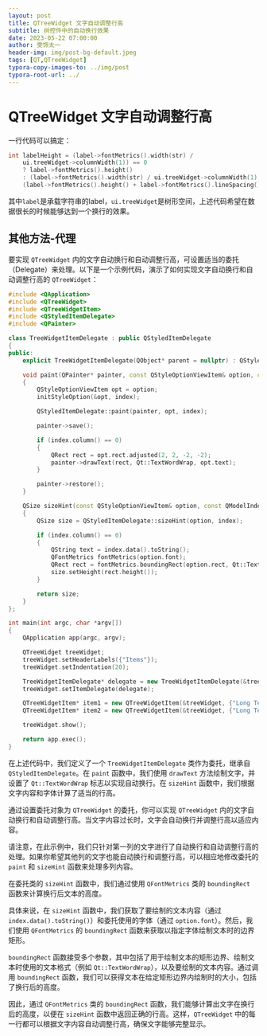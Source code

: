 ```yaml
---
layout: post
title: QTreeWidget 文字自动调整行高
subtitle: 树控件中的自动换行效果
date: 2023-05-22 07:00:00
author: 雯饰太一
header-img: img/post-bg-default.jpeg
tags: [QT,QTreeWidget]
typora-copy-images-to: ../img/post
typora-root-url: ../
---
```


# QTreeWidget 文字自动调整行高

一行代码可以搞定：

```cpp
int labelHeight = (label->fontMetrics().width(str) / 
    ui.treeWidget->columnWidth(1)) == 0 
    ? label->fontMetrics().height() 
    : (label->fontMetrics().width(str) / ui.treeWidget->columnWidth(1) + 1) *	//行数 = 显示总长 / 控件列宽
    (label->fontMetrics().height() + label->fontMetrics().lineSpacing());		//每行的高度 = 行高 + 行距
```

其中`label`是承载字符串的label，`ui.treeWidget`是树形空间，上述代码希望在数据很长的时候能够达到一个换行的效果。

## 其他方法-代理

要实现 `QTreeWidget` 内的文字自动换行和自动调整行高，可设置适当的委托（Delegate）来处理。以下是一个示例代码，演示了如何实现文字自动换行和自动调整行高的 `QTreeWidget`：

```cpp
#include <QApplication>
#include <QTreeWidget>
#include <QTreeWidgetItem>
#include <QStyledItemDelegate>
#include <QPainter>

class TreeWidgetItemDelegate : public QStyledItemDelegate
{
public:
    explicit TreeWidgetItemDelegate(QObject* parent = nullptr) : QStyledItemDelegate(parent) {}

    void paint(QPainter* painter, const QStyleOptionViewItem& option, const QModelIndex& index) const override
    {
        QStyleOptionViewItem opt = option;
        initStyleOption(&opt, index);

        QStyledItemDelegate::paint(painter, opt, index);

        painter->save();

        if (index.column() == 0)
        {
            QRect rect = opt.rect.adjusted(2, 2, -2, -2);
            painter->drawText(rect, Qt::TextWordWrap, opt.text);
        }

        painter->restore();
    }

    QSize sizeHint(const QStyleOptionViewItem& option, const QModelIndex& index) const override
    {
        QSize size = QStyledItemDelegate::sizeHint(option, index);

        if (index.column() == 0)
        {
            QString text = index.data().toString();
            QFontMetrics fontMetrics(option.font);
            QRect rect = fontMetrics.boundingRect(option.rect, Qt::TextWordWrap, text);
            size.setHeight(rect.height());
        }

        return size;
    }
};

int main(int argc, char *argv[])
{
    QApplication app(argc, argv);

    QTreeWidget treeWidget;
    treeWidget.setHeaderLabels({"Items"});
    treeWidget.setIndentation(20);

    TreeWidgetItemDelegate* delegate = new TreeWidgetItemDelegate(&treeWidget);
    treeWidget.setItemDelegate(delegate);

    QTreeWidgetItem* item1 = new QTreeWidgetItem(&treeWidget, {"Long Text Example 1"});
    QTreeWidgetItem* item2 = new QTreeWidgetItem(&treeWidget, {"Long Text Example 2"});

    treeWidget.show();

    return app.exec();
}
```

在上述代码中，我们定义了一个 `TreeWidgetItemDelegate` 类作为委托，继承自 `QStyledItemDelegate`。在 `paint` 函数中，我们使用 `drawText` 方法绘制文字，并设置了 `Qt::TextWordWrap` 标志以实现自动换行。在 `sizeHint` 函数中，我们根据文字内容和字体计算了适当的行高。

通过设置委托对象为 `QTreeWidget` 的委托，你可以实现 `QTreeWidget` 内的文字自动换行和自动调整行高。当文字内容过长时，文字会自动换行并调整行高以适应内容。

请注意，在此示例中，我们只针对第一列的文字进行了自动换行和自动调整行高的处理。如果你希望其他列的文字也能自动换行和调整行高，可以相应地修改委托的 `paint` 和 `sizeHint` 函数来处理多列内容。

在委托类的 `sizeHint` 函数中，我们通过使用 `QFontMetrics` 类的 `boundingRect` 函数来计算换行后文本的高度。

具体来说，在 `sizeHint` 函数中，我们获取了要绘制的文本内容（通过 `index.data().toString()`）和委托使用的字体（通过 `option.font`）。然后，我们使用 `QFontMetrics` 的 `boundingRect` 函数来获取以指定字体绘制文本时的边界矩形。

`boundingRect` 函数接受多个参数，其中包括了用于绘制文本的矩形边界、绘制文本时使用的文本格式（例如 `Qt::TextWordWrap`），以及要绘制的文本内容。通过调用 `boundingRect` 函数，我们可以获得文本在给定矩形边界内绘制时的大小，包括了换行后的高度。

因此，通过 `QFontMetrics` 类的 `boundingRect` 函数，我们能够计算出文字在换行后的高度，以便在 `sizeHint` 函数中返回正确的行高。这样，`QTreeWidget` 中的每一行都可以根据文字内容自动调整行高，确保文字能够完整显示。